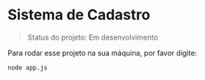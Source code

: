 <h1> Sistema de Cadastro</h1>

> Status do projeto: Em desenvolvimento

Para rodar esse projeto na sua máquina, por favor digite:

```
node app.js
```
